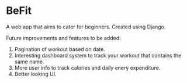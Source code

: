 # BeFit
A web app that aims to cater for beginners.
Created using Django.

Future improvements and features to be added:
1) Pagination of workout based on date.
2) Interesting dashboard system to track your workout that contains the same name.
3) More user info to track calories and daily enery expenditure.
4) Better looking UI.

